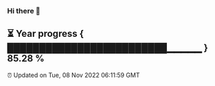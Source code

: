 ### Hi there 👋
⏳ Year progress { █████████████████████████▁▁▁▁▁ } 85.28 %
---
⏰ Updated on Tue, 08 Nov 2022 06:11:59 GMT

